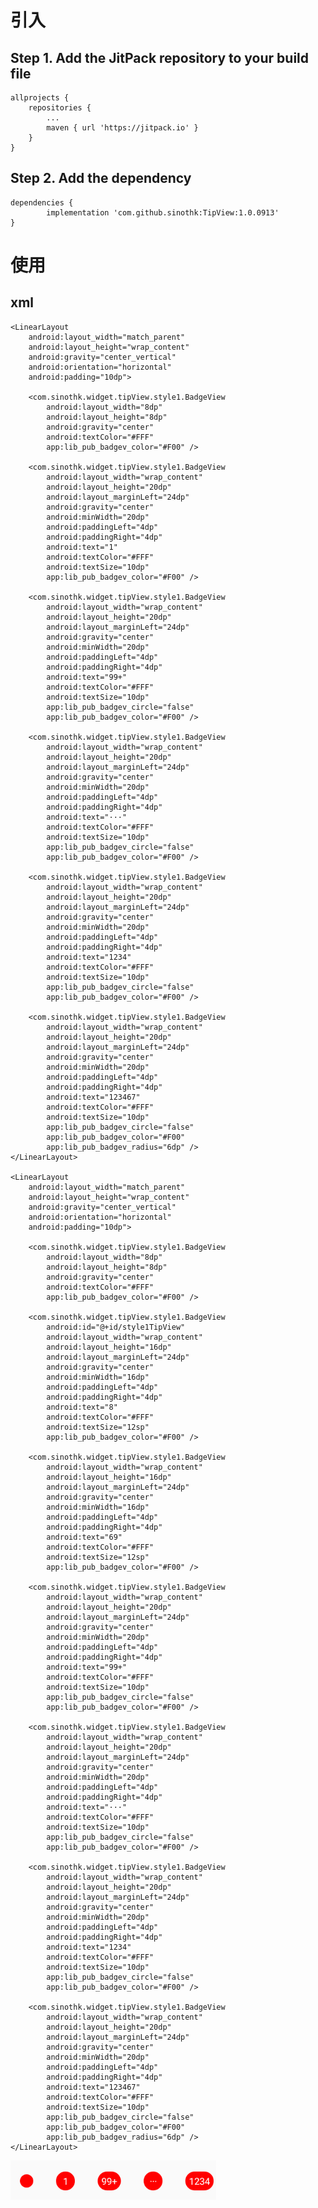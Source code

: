 # 引入
## Step 1. Add the JitPack repository to your build file

	allprojects {
		repositories {
			...
			maven { url 'https://jitpack.io' }
		}
	}
  
## Step 2. Add the dependency

	dependencies {
	        implementation 'com.github.sinothk:TipView:1.0.0913'
	}

# 使用
## xml

<?xml version="1.0" encoding="utf-8"?>
<LinearLayout xmlns:android="http://schemas.android.com/apk/res/android"
    xmlns:app="http://schemas.android.com/apk/res-auto"
    xmlns:tools="http://schemas.android.com/tools"
    android:layout_width="match_parent"
    android:layout_height="match_parent"
    android:orientation="vertical"
    tools:context=".MainActivity">

    <LinearLayout
        android:layout_width="match_parent"
        android:layout_height="wrap_content"
        android:gravity="center_vertical"
        android:orientation="horizontal"
        android:padding="10dp">

        <com.sinothk.widget.tipView.style1.BadgeView
            android:layout_width="8dp"
            android:layout_height="8dp"
            android:gravity="center"
            android:textColor="#FFF"
            app:lib_pub_badgev_color="#F00" />

        <com.sinothk.widget.tipView.style1.BadgeView
            android:layout_width="wrap_content"
            android:layout_height="20dp"
            android:layout_marginLeft="24dp"
            android:gravity="center"
            android:minWidth="20dp"
            android:paddingLeft="4dp"
            android:paddingRight="4dp"
            android:text="1"
            android:textColor="#FFF"
            android:textSize="10dp"
            app:lib_pub_badgev_color="#F00" />

        <com.sinothk.widget.tipView.style1.BadgeView
            android:layout_width="wrap_content"
            android:layout_height="20dp"
            android:layout_marginLeft="24dp"
            android:gravity="center"
            android:minWidth="20dp"
            android:paddingLeft="4dp"
            android:paddingRight="4dp"
            android:text="99+"
            android:textColor="#FFF"
            android:textSize="10dp"
            app:lib_pub_badgev_circle="false"
            app:lib_pub_badgev_color="#F00" />

        <com.sinothk.widget.tipView.style1.BadgeView
            android:layout_width="wrap_content"
            android:layout_height="20dp"
            android:layout_marginLeft="24dp"
            android:gravity="center"
            android:minWidth="20dp"
            android:paddingLeft="4dp"
            android:paddingRight="4dp"
            android:text="···"
            android:textColor="#FFF"
            android:textSize="10dp"
            app:lib_pub_badgev_circle="false"
            app:lib_pub_badgev_color="#F00" />

        <com.sinothk.widget.tipView.style1.BadgeView
            android:layout_width="wrap_content"
            android:layout_height="20dp"
            android:layout_marginLeft="24dp"
            android:gravity="center"
            android:minWidth="20dp"
            android:paddingLeft="4dp"
            android:paddingRight="4dp"
            android:text="1234"
            android:textColor="#FFF"
            android:textSize="10dp"
            app:lib_pub_badgev_circle="false"
            app:lib_pub_badgev_color="#F00" />

        <com.sinothk.widget.tipView.style1.BadgeView
            android:layout_width="wrap_content"
            android:layout_height="20dp"
            android:layout_marginLeft="24dp"
            android:gravity="center"
            android:minWidth="20dp"
            android:paddingLeft="4dp"
            android:paddingRight="4dp"
            android:text="123467"
            android:textColor="#FFF"
            android:textSize="10dp"
            app:lib_pub_badgev_circle="false"
            app:lib_pub_badgev_color="#F00"
            app:lib_pub_badgev_radius="6dp" />
    </LinearLayout>

    <LinearLayout
        android:layout_width="match_parent"
        android:layout_height="wrap_content"
        android:gravity="center_vertical"
        android:orientation="horizontal"
        android:padding="10dp">

        <com.sinothk.widget.tipView.style1.BadgeView
            android:layout_width="8dp"
            android:layout_height="8dp"
            android:gravity="center"
            android:textColor="#FFF"
            app:lib_pub_badgev_color="#F00" />

        <com.sinothk.widget.tipView.style1.BadgeView
            android:id="@+id/style1TipView"
            android:layout_width="wrap_content"
            android:layout_height="16dp"
            android:layout_marginLeft="24dp"
            android:gravity="center"
            android:minWidth="16dp"
            android:paddingLeft="4dp"
            android:paddingRight="4dp"
            android:text="8"
            android:textColor="#FFF"
            android:textSize="12sp"
            app:lib_pub_badgev_color="#F00" />

        <com.sinothk.widget.tipView.style1.BadgeView
            android:layout_width="wrap_content"
            android:layout_height="16dp"
            android:layout_marginLeft="24dp"
            android:gravity="center"
            android:minWidth="16dp"
            android:paddingLeft="4dp"
            android:paddingRight="4dp"
            android:text="69"
            android:textColor="#FFF"
            android:textSize="12sp"
            app:lib_pub_badgev_color="#F00" />

        <com.sinothk.widget.tipView.style1.BadgeView
            android:layout_width="wrap_content"
            android:layout_height="20dp"
            android:layout_marginLeft="24dp"
            android:gravity="center"
            android:minWidth="20dp"
            android:paddingLeft="4dp"
            android:paddingRight="4dp"
            android:text="99+"
            android:textColor="#FFF"
            android:textSize="10dp"
            app:lib_pub_badgev_circle="false"
            app:lib_pub_badgev_color="#F00" />

        <com.sinothk.widget.tipView.style1.BadgeView
            android:layout_width="wrap_content"
            android:layout_height="20dp"
            android:layout_marginLeft="24dp"
            android:gravity="center"
            android:minWidth="20dp"
            android:paddingLeft="4dp"
            android:paddingRight="4dp"
            android:text="···"
            android:textColor="#FFF"
            android:textSize="10dp"
            app:lib_pub_badgev_circle="false"
            app:lib_pub_badgev_color="#F00" />

        <com.sinothk.widget.tipView.style1.BadgeView
            android:layout_width="wrap_content"
            android:layout_height="20dp"
            android:layout_marginLeft="24dp"
            android:gravity="center"
            android:minWidth="20dp"
            android:paddingLeft="4dp"
            android:paddingRight="4dp"
            android:text="1234"
            android:textColor="#FFF"
            android:textSize="10dp"
            app:lib_pub_badgev_circle="false"
            app:lib_pub_badgev_color="#F00" />

        <com.sinothk.widget.tipView.style1.BadgeView
            android:layout_width="wrap_content"
            android:layout_height="20dp"
            android:layout_marginLeft="24dp"
            android:gravity="center"
            android:minWidth="20dp"
            android:paddingLeft="4dp"
            android:paddingRight="4dp"
            android:text="123467"
            android:textColor="#FFF"
            android:textSize="10dp"
            app:lib_pub_badgev_circle="false"
            app:lib_pub_badgev_color="#F00"
            app:lib_pub_badgev_radius="6dp" />
    </LinearLayout>
</LinearLayout>


![](https://github.com/sinothk/TipView/blob/master/art/unreadTip.png)
